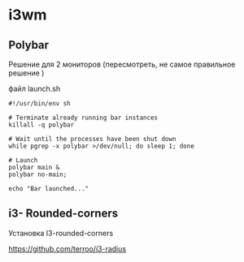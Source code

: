# i3wm

## **Polybar**

Решение для 2 мониторов (пересмотреть, не самое правильное решение )

файл launch.sh

```
#!/usr/bin/env sh

# Terminate already running bar instances
killall -q polybar

# Wait until the processes have been shut down
while pgrep -x polybar >/dev/null; do sleep 1; done

# Launch
polybar main &
polybar no-main;

echo "Bar launched..."
```

## i3- Rounded-corners

Установка I3-rounded-corners&#x20;

https://github.com/terroo/i3-radius

```
 
```
